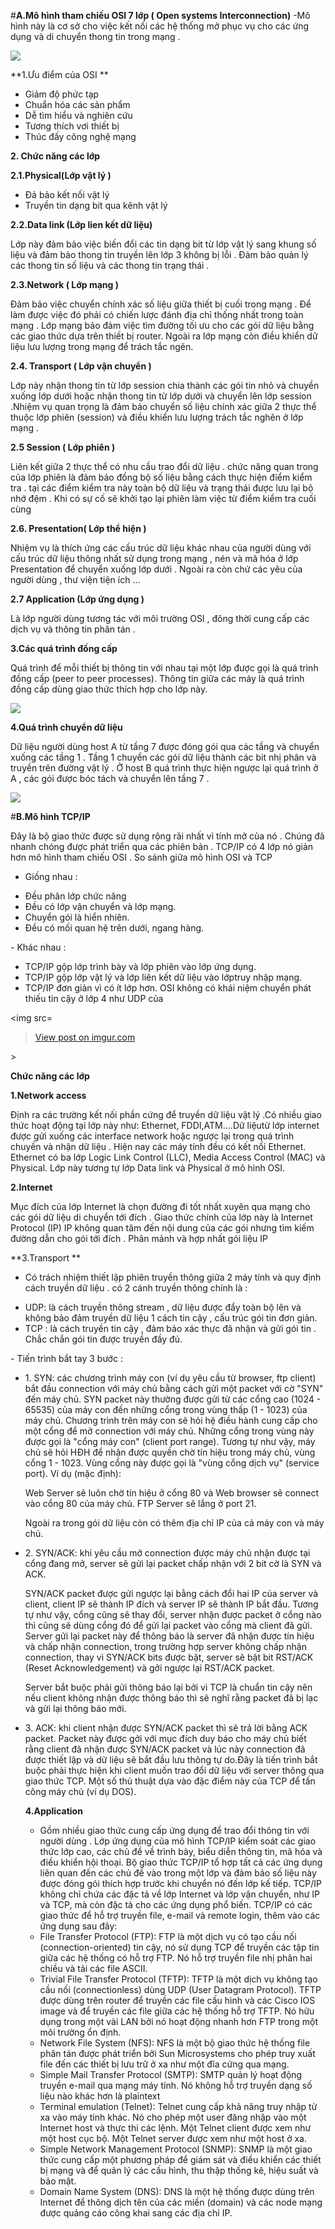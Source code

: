 #**A.Mô hình tham chiếu OSI 7 lớp ( Open systems Interconnection)**
-Mô hình này là cơ sở cho việc kết nối các hệ thống mở phục vụ cho các ứng dụng và di chuyển thong tin trong mạng .

<img src=[Imgur](http://i.imgur.com/VE1Gxry.jpg)>

**1.Ưu điểm của OSI **
- Giảm độ phức tạp 
- Chuẩn hóa các sản phẩm 
- Dễ tìm hiểu và nghiên cứu 
- Tương thích vơi thiết bị 
- Thúc đấy công nghệ mạng 

**2. Chức năng các lớp**

**2.1.Physical(Lớp vật lý )**
- Đả bảo kết nối vật lý 
- Truyền tin dạng bit qua kênh vật lý 

**2.2.Data link (Lớp lien kết dữ liệu)**

Lớp này đảm bảo việc biến đổi các tin dạng bit từ lớp vật lý sang khung  số liệu và đảm bảo thong tin truyền lên lớp 3 không bị lỗi . Đảm bảo quản lý các thong tin số liệu và các thong tin trạng thái . 

**2.3.Network ( Lớp mạng )**

Đảm bảo việc chuyển chính xác số liệu giữa thiết bị cuối trong mạng . Để làm được việc đó phải có chiến lược đánh địa chỉ thống nhất trong toàn mạng . Lớp mạng bảo đảm việc tìm đường tối ưu cho các gói dữ liệu bằng các giao thức dựa trên thiết bị router. Ngoài ra lớp mạng còn điều khiển dữ liệu lưu lượng trong mạng để trách tắc ngẽn. 

**2.4. Transport ( Lớp vận chuyển )**

Lớp này nhận thong tin từ lớp session chia thành các gói tin nhỏ và chuyền xuống lớp dưới hoặc nhận thong tin từ lớp dưới và chuyển lên lớp session .Nhiệm vụ quan trọng là đảm bảo chuyển số liệu chính xác giữa 2 thực thể thuộc lớp phiên (session)  và điều khiển lưu lượng trách tắc nghẽn ở lớp mạng .

**2.5 Session ( Lớp phiên )**

Liên kết giữa 2 thực thể có nhu cầu trao đổi dữ  liệu . chức năng quan trong của lớp phiên là đảm bảo đồng bộ số liệu bằng cách thực hiện điểm kiểm tra . tại các điểm kiểm tra này toàn bộ dữ liệu và trạng thái được lưu lại bộ nhớ đệm . Khi có sự cố sẽ khởi tạo lại phiên làm việc từ điểm kiểm tra cuối cùng 

**2.6. Presentation( Lớp thể hiện )**

Nhiệm vụ là thích ứng các cấu trúc dữ liệu khác nhau của người dùng với cấu trúc dữ liệu thông nhất sử dụng trong mạng , nén và mã hóa ở lớp Presentation để chuyển xuống lớp dưới . Ngoài ra còn chứ các yêu  của người dùng , thư viện tiện ích …

**2.7 Application (Lớp ứng dụng )**

Là lớp người dùng tương tác với môi trường OSI , đông thời cung cấp các dịch vụ và thông tin phân tán .

**3.Các quá trình đồng cấp**

Quá trình để mỗi thiết bị thông tin với nhau tại một lớp được gọi là quá trình đồng cấp (peer to peer processes). Thông tin giữa các máy là quá trình đồng cấp dùng giao thức thích hợp cho lớp này.

<img src=[img]http://i.imgur.com/hPEEhlB.gif[/img]>

**4.Quá trình chuyển dữ liệu**

Dữ liệu người dùng host A từ tầng 7 được đóng gói qua các tầng  và chuyển xuống các tầng 1 . Tầng 1 chuyển các gói dữ liệu thành các bit nhị phân và truyền trên đường vật lý .  Ở host B quá trình thực hiện ngược lại quá trình ở A , các gói được bóc tách và chuyển lên tầng 7 .

<img src=[Imgur](http://i.imgur.com/QQ2bVrw.png)>

#**B.Mô hình TCP/IP**

Đây là bộ giao thức được sử dụng rộng rãi nhất vì tính mở của nó . Chúng đã nhanh chóng được phát triển qua các phiên bản . TCP/IP có 4 lớp nó giản hơn mô hình tham chiếu OSI . So sánh giữa mô hình OSI và TCP

- Giống nhau :
<ul>
<li>Đều phân lớp chức năng
<li>Đều có lớp vận chuyển và lớp mạng.
<li>Chuyển gói là hiển nhiên.
<li>Đều có mối quan hệ trên dưới, ngang hàng.
</ul>
- Khác nhau :
<ul>
<li>TCP/IP gộp lớp trình bày và lớp phiên vào lớp ứng dụng. 
<li>TCP/IP gộp lớp vật lý và lớp liên kết dữ liệu vào lớptruy nhập mạng. 
<li>TCP/IP đơn giản vì có ít lớp hơn. OSI không có khái niệm chuyển phát thiếu tin cậy ở lớp 4 như UDP của
</ul>

<img src=<blockquote class="imgur-embed-pub" lang="en" data-id="7pCeZDw"><a href="//imgur.com/7pCeZDw">View post on imgur.com</a></blockquote><script async src="//s.imgur.com/min/embed.js" charset="utf-8"></script>>

**Chức năng các lớp**

**1.Network access**

Định ra các trường kết nối phần cứng để truyền dữ liệu vật lý .Có nhiều giao thức hoạt động tại lớp này như: Ethernet, FDDI,ATM….Dữ liệutừ lớp internet được gửi xuống các interface network hoặc ngược lại trong quá trình chuyền và nhận dữ liệu . Hiện nay các máy tính đều có kết nối Ethernet. Ethernet có ba lớp Logic Link Control (LLC), Media Access Control (MAC) và Physical. Lớp này tương tự lớp Data link và Physical ở mô hình OSI.

**2.Internet**

Mục đích của lớp Internet là chọn đường đi tốt nhất xuyên qua mạng cho các gói dữ liệu di chuyển tới đích . Giao thức chính của lớp này là Internet Protocol (IP) IP không quan tâm đến nội dung của các gói nhưng tìm kiếm đường dẫn cho gói tới đích . Phân mảnh và hợp nhất gói liệu IP 

**3.Transport **
- Có trách nhiệm thiết lập phiên truyền thông giữa 2 máy tính và quy định cách truyền dữ liệu . có 2 cánh truyền thông chính là :
<ul>
<li>UDP: là cách truyền thông stream , dữ liệu được đẩy toàn bộ lên và không bảo đảm truyền dữ liệu 1 cách tin cậy , cấu trúc gói tin đơn giản.
<li>TCP : là cách truyền tin cậy , đảm bảo xác thực đã nhận và gửi gói tin . Chắc chắn gói tin được truyền đầy đủ.
</ul>
- Tiến trình bắt tay 3 bước :
<ul>
<li>1. SYN: các chương trình máy con (ví dụ yêu cầu từ browser, ftp client) bắt đầu connection với máy chủ bằng cách gửi một packet với cờ "SYN" đến máy chủ.
SYN packet này thường được gửi từ các cổng cao (1024 - 65535) của máy con đến những cổng trong vùng thấp (1 - 1023) của máy chủ. Chương trình trên máy con sẽ hỏi hệ điều hành cung cấp cho một cổng để mở connection với máy chủ. Những cổng trong vùng này được gọi là "cổng máy con" (client port range). Tương tự như vậy, máy chủ sẽ hỏi HĐH để nhận được quyền chờ tín hiệu trong máy chủ, vùng cổng 1 - 1023. Vùng cổng này được gọi là "vùng cổng dịch vụ" (service port).
Ví dụ (mặc định):

Web Server sẽ luôn chờ tín hiệu ở cổng 80 và Web browser sẽ connect vào cổng 80 của máy chủ.
FTP Server sẽ lắng ở port 21.

Ngoài ra trong gói dữ liệu còn có thêm địa chỉ IP của cả máy con và máy chủ.
<li>2. SYN/ACK: khi yêu cầu mở connection được máy chủ nhận được tại cổng đang mở, server sẽ gửi lại packet chấp nhận với 2 bit cờ là SYN và ACK.

SYN/ACK packet được gửi ngược lại bằng cách đổi hai IP của server và client, client IP sẽ thành IP đích và server IP sẽ thành IP bắt đầu. Tương tự như vậy, cổng cũng sẽ thay đổi, server nhận được packet ở cổng nào thì cũng sẽ dùng cổng đó để gửi lại packet vào cổng mà client đã gửi.
Server gửi lại packet này để thông báo là server đã nhận được tín hiệu và chấp nhận connection, trong trường hợp server không chấp nhận connection, thay vì SYN/ACK bits được bật, server sẽ bật bit RST/ACK (Reset Acknowledgement) và gởi ngược lại RST/ACK packet.

Server bắt buộc phải gửi thông báo lại bởi vì TCP là chuẩn tin cậy nên nếu client không nhận được thông báo thì sẽ nghĩ rằng packet đã bị lạc và gửi lại thông báo mới.
<li>3. ACK: khi client nhận được SYN/ACK packet thì sẽ trả lời bằng ACK packet. Packet này được gởi với mục đích duy báo cho máy chủ biết rằng client đã nhận được SYN/ACK packet và lúc này connection đã được thiết lập và dữ liệu sẽ bắt đầu lưu thông tự do.Đây là tiến trình bắt buộc phải thực hiện khi client muốn trao đổi dữ liệu với server thông qua giao thức TCP. Một số thủ thuật dựa vào đặc điểm này của TCP để tấn công máy chủ (ví dụ DOS).                                        

**4.Application**
- Gồm nhiều giao thức cung cấp ứng dụng để trao đổi thông tin với người dùng . Lớp ứng dụng của mô hình TCP/IP kiểm soát các giao thức lớp cao, các chủ đề về trình bày, biểu diễn thông tin, mã hóa và điều khiển hội thoại. Bộ giao thức TCP/IP tổ hợp tất cả các ứng dụng liên quan đến các chủ đề vào trong một lớp và đảm bảo số liệu này được đóng gói thích hợp trước khi chuyển nó đến lớp kế tiếp. TCP/IP không chỉ chứa các đặc tả về lớp Internet và lớp vận chuyển, như IP và TCP, mà còn đặc tả cho các ứng dụng phổ biến. TCP/IP có các giao thức để hỗ trợ truyền file, e-mail và remote login, thêm vào các ứng dụng sau đây:
<ul>
<li>File Transfer Protocol (FTP): FTP là một dịch vụ có tạo cầu nối (connection-oriented) tin cậy, nó sử dụng TCP để truyền các tập tin giữa các hệ thống có hỗ trợ FTP. Nó hỗ trợ truyền file nhị phân hai chiều và tải các file ASCII.
<li>Trivial File Transfer Protocol (TFTP): TFTP là một dịch vụ không tạo cầu nối (connectionless) dùng UDP (User Datagram Protocol). TFTP được dùng trên router để truyền các file cấu hình và các Cisco IOS image và để truyền các file giữa các hệ thống hỗ trợ TFTP. Nó hữu dụng trong một vài LAN bởi nó hoạt động nhanh hơn FTP trong một môi trường ổn định.
<li>Network File System (NFS): NFS là một bộ giao thức hệ thống file phân tán được phát triển bởi Sun Microsystems cho phép truy xuất file đến các thiết bị lưu trữ ở xa như một đĩa cứng qua mạng.
<li>Simple Mail Transfer Protocol (SMTP): SMTP quản lý hoạt động truyền e-mail qua mạng máy tính. Nó không hỗ trợ truyền dạng số liệu nào khác hơn là plaintext
<li>Terminal emulation (Telnet): Telnet cung cấp khả năng truy nhập từ xa vào máy tính khác. Nó cho phép một user đăng nhập vào một Internet host và thực thi các lệnh. Một Telnet client được xem như một host cục bộ. Một Telnet server được xem như một host ở xa.
<li>Simple Network Management Protocol (SNMP): SNMP là một giao thức cung cấp một phương pháp để giám sát và điều khiển các thiết bị mạng và để quản lý các cấu hình, thu thập thống kê, hiệu suất và bảo mật.
<li>Domain Name System (DNS): DNS là một hệ thống được dùng trên Internet để thông dịch tên của các miền (domain) và các node mạng được quảng cáo công khai sang các địa chỉ IP.
</ul>










